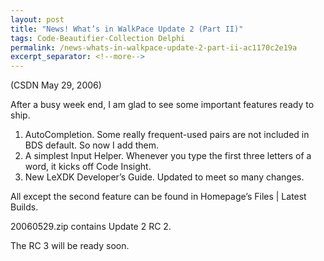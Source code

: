 ```yaml
---
layout: post
title: "News! What’s in WalkPace Update 2 (Part II)"
tags: Code-Beautifier-Collection Delphi
permalink: /news-whats-in-walkpace-update-2-part-ii-ac1170c2e19a
excerpt_separator: <!--more-->
---
```

(CSDN May 29, 2006)

After a busy week end, I am glad to see some important features ready to ship.
<!--more-->

1. AutoCompletion. Some really frequent-used pairs are not included in BDS default. So now I add them.
1. A simplest Input Helper. Whenever you type the first three letters of a word, it kicks off Code Insight.
1. New LeXDK Developer’s Guide. Updated to meet so many changes.

All except the second feature can be found in Homepage’s Files | Latest Builds.

20060529.zip contains Update 2 RC 2.

The RC 3 will be ready soon.
